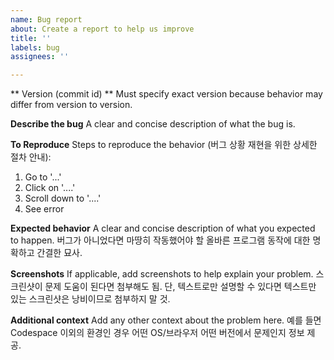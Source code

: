 ```yaml
---
name: Bug report
about: Create a report to help us improve
title: ''
labels: bug
assignees: ''

---
```


** Version (commit id) **
Must specify exact version because behavior may differ from version to version.

**Describe the bug**
A clear and concise description of what the bug is.

**To Reproduce**
Steps to reproduce the behavior (버그 상황 재현을 위한 상세한 절차 안내): 
 
1. Go to '...'
2. Click on '....'
3. Scroll down to '....'
4. See error

**Expected behavior**
A clear and concise description of what you expected to happen.
버그가 아니었다면 마땅히 작동했어야 할 올바른 프로그램 동작에 대한 명확하고 간결한 묘사.

**Screenshots**
If applicable, add screenshots to help explain your problem.
스크린샷이 문제 도움이 된다면 첨부해도 됨.
단, 텍스트로만 설명할 수 있다면 텍스트만 있는 스크린샷은 낭비이므로 첨부하지 말 것.

**Additional context**
Add any other context about the problem here.
예를 들면 Codespace 이외의 환경인 경우 어떤 OS/브라우저 어떤 버전에서 문제인지 정보 제공.
